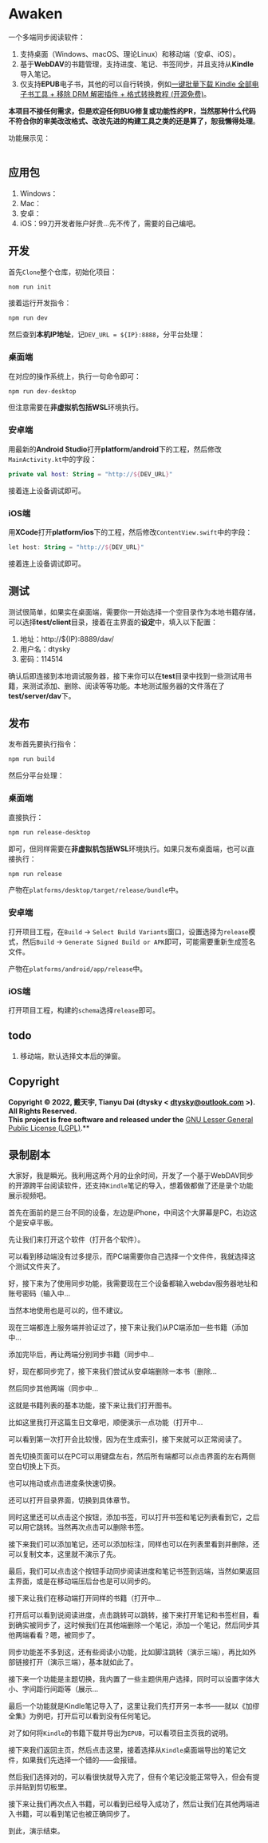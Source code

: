 # Awaken

一个多端同步阅读软件：

1. 支持桌面（Windows、macOS、理论Linux）和移动端（安卓、iOS）。
2. 基于**WebDAV**的书籍管理，支持进度、笔记、书签同步，并且支持从**Kindle**导入笔记。
3. 仅支持**EPUB**电子书，其他的可以自行转换，例如[一键批量下载 Kindle 全部电子书工具 + 移除 DRM 解密插件 + 格式转换教程 (开源免费)](https://www.iplaysoft.com/kindle-download-dedrm.html)。

**本项目不接任何需求，但是欢迎任何BUG修复或功能性的PR，当然那种什么代码不符合你的审美改改格式、改改先进的构建工具之类的还是算了，恕我懒得处理**。

功能展示见：

![![]()]()

## 应用包

1. Windows：
2. Mac：
3. 安卓：
4. iOS：99刀开发者账户好贵...先不传了，需要的自己编吧。

## 开发

首先`Clone`整个仓库，初始化项目：

```sh
nom run init
```

接着运行开发指令：

```sh
npm run dev
```

然后查到**本机IP地址**，记`DEV_URL = ${IP}:8888`，分平台处理：

### 桌面端

在对应的操作系统上，执行一句命令即可：

```sh
npm run dev-desktop
```

但注意需要在**非虚拟机包括WSL**环境执行。

### 安卓端

用最新的**Android Studio**打开**platform/android**下的工程，然后修改`MainActivity.kt`中的字段：

```kotlin
private val host: String = "http://${DEV_URL}"
```

接着连上设备调试即可。

### iOS端

用**XCode**打开**platform/ios**下的工程，然后修改`ContentView.swift`中的字段：

```kotlin
let host: String = "http://${DEV_URL}"
```

接着连上设备调试即可。

## 测试

测试很简单，如果实在桌面端，需要你一开始选择一个空目录作为本地书籍存储，可以选择**test/client**目录，接着在主界面的**设定**中，填入以下配置：

1. 地址：http://${IP}:8889/dav/
2. 用户名：dtysky
3. 密码：114514

确认后即连接到本地调试服务器，接下来你可以在**test**目录中找到一些测试用书籍，来测试添加、删除、阅读等等功能。本地测试服务器的文件落在了**test/server/dav**下。

## 发布

发布首先要执行指令：

```sh
npm run build
```

然后分平台处理：

### 桌面端

直接执行：

```sh
npm run release-desktop
```

即可，但同样需要在**非虚拟机包括WSL**环境执行。如果只发布桌面端，也可以直接执行：

```sh
npm run release
```

产物在`platforms/desktop/target/release/bundle`中。

### 安卓端

打开项目工程，在`Build` -> `Select Build Variants`窗口，设置选择为`release`模式，然后`Build` -> `Generate Signed Build or APK`即可，可能需要重新生成签名文件。

产物在`platforms/android/app/release`中。

### iOS端

打开项目工程，构建的`schema`选择`release`即可。

## todo

1. 移动端，默认选择文本后的弹窗。

## Copyright

**Copyright © 2022, 戴天宇, Tianyu Dai (dtysky < dtysky@outlook.com >). All Rights Reserved.**  
**This project is free software and released under the** [GNU Lesser General Public License (LGPL)](https://www.gnu.org/licenses/lgpl-3.0.en.html).**

## 录制剧本

大家好，我是瞬光。我利用这两个月的业余时间，开发了一个基于WebDAV同步的开源跨平台阅读软件，还支持`Kindle`笔记的导入，想着做都做了还是录个功能展示视频吧。

首先在面前的是三台不同的设备，左边是iPhone，中间这个大屏幕是PC，右边这个是安卓平板。

先让我们来打开这个软件（打开各个软件）。

可以看到移动端没有过多提示，而PC端需要你自己选择一个文件件，我就选择这个测试文件夹了。

好，接下来为了使用同步功能，我需要现在三个设备都输入webdav服务器地址和账号密码（输入中...

当然本地使用也是可以的，但不建议。

现在三端都连上服务端并验证过了，接下来让我们从PC端添加一些书籍（添加中...

添加完毕后，再让两端分别同步书籍（同步中...

好，现在都同步完了，接下来我们尝试从安卓端删除一本书（删除...

然后同步其他两端（同步中...

这就是书籍列表的基本功能，接下来让我们打开图书。

比如这里我打开这篇生日文章吧，顺便演示一点功能（打开中...

可以看到第一次打开会比较慢，因为在生成索引，接下来就可以正常阅读了。

首先切换页面可以在PC可以用键盘左右，然后所有端都可以点击界面的左右两侧空白切换上下页。

也可以拖动或点击进度条快速切换。

还可以打开目录界面，切换到具体章节。

同时这里还可以点击这个按钮，添加书签，可以打开书签和笔记列表看到它，之后可以用它跳转。当然再次点击可以删除书签。

接下来我们可以添加笔记，还可以添加标注，同样也可以在列表里看到并删除，还可以复制文本，这里就不演示了先。

最后，我们可以点击这个按钮手动同步阅读进度和笔记书签到远端，当然如果返回主界面，或是在移动端压后台也是可以同步的。

接下来让我们在移动端打开同样的书籍（打开中...

打开后可以看到说阅读进度，点击跳转可以跳转，接下来打开笔记和书签栏目，看到确实被同步了，这时候我们在其他端删除一个笔记，添加一个笔记，然后同步其他两端看看？嗯，被同步了。

同步功能差不多到这，还有些阅读小功能，比如脚注跳转（演示三端），再比如外部链接打开（演示三端），基本就如此了。

接下来一个功能是主题切换，我内置了一些主题供用户选择，同时可以设置字体大小、字间距行间距等（展示...

最后一个功能就是Kindle笔记导入了，这里让我们先打开另一本书——就以《加缪全集》为例吧，打开后可以看到没有任何笔记。

对了如何将`Kindle`的书籍下载并导出为`EPUB`，可以看项目主页我的说明。

接下来我们返回主页，然后点击这里，接着选择从`Kindle`桌面端导出的笔记文件，如果我们先选择一个错的——会报错。

然后我们选择对的，可以看很快就导入完了，但有个笔记没能正常导入，但会有提示并贴到剪切板里。

接下来让我们再次点入书籍，可以看到已经导入成功了，然后让我们在其他两端进入书籍，可以看到笔记也被正确同步了。

到此，演示结束。
